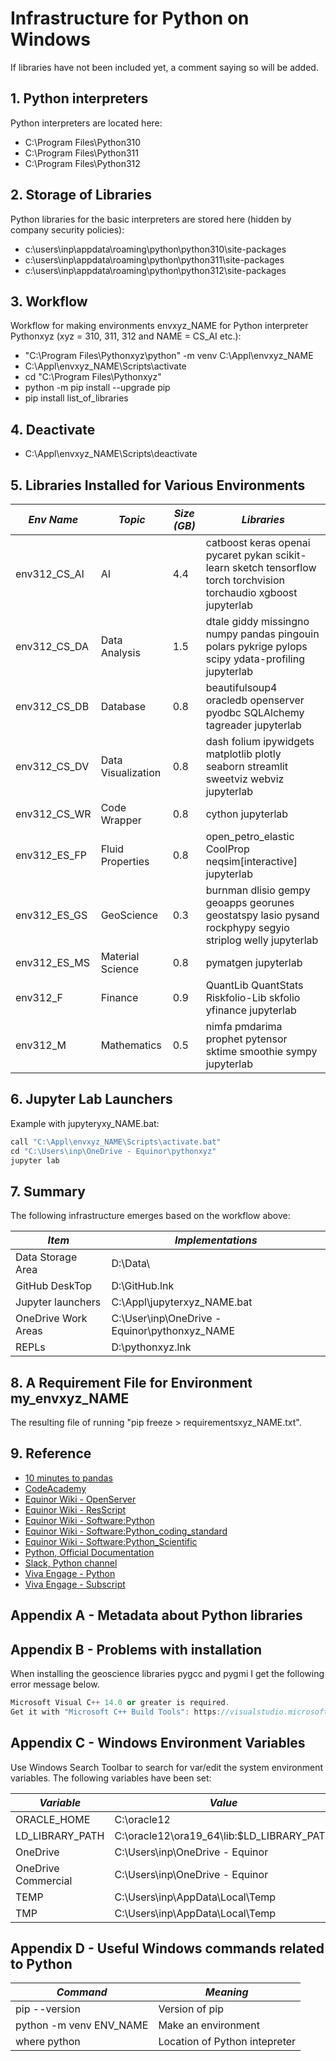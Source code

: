 # Infrastructure for Python on Windows

If libraries have not been included yet, a comment saying so will be added.

## 1. Python interpreters

Python interpreters are located here:
- C:\Program Files\Python310
- C:\Program Files\Python311
- C:\Program Files\Python312

## 2. Storage of Libraries

Python libraries for the basic interpreters are stored here (hidden by company security policies):
- c:\users\inp\appdata\roaming\python\python310\site-packages
- c:\users\inp\appdata\roaming\python\python311\site-packages
- c:\users\inp\appdata\roaming\python\python312\site-packages

## 3. Workflow

Workflow for making environments envxyz_NAME for Python interpreter Pythonxyz (xyz = 310, 311, 312 and NAME = CS_AI etc.):
- "C:\Program Files\Pythonxyz\python" -m venv C:\Appl\envxyz_NAME
- C:\Appl\envxyz_NAME\Scripts\activate
- cd "C:\Program Files\Pythonxyz"
- python -m pip install --upgrade pip
- pip install list_of_libraries

## 4. Deactivate
- C:\Appl\envxyz_NAME\Scripts\deactivate

## 5. Libraries Installed for Various Environments

| *Env Name*   | *Topic*             | *Size (GB)* | *Libraries*                                                                                                        |
| ------------ | ------------------- | ----------- | ------------------------------------------------------------------------------------------------------------------ |
| env312_CS_AI | AI                  | 4.4         | catboost keras openai pycaret pykan scikit-learn sketch tensorflow torch torchvision torchaudio xgboost jupyterlab |
| env312_CS_DA | Data Analysis       | 1.5         | dtale giddy missingno numpy pandas pingouin polars pykrige pylops scipy ydata-profiling jupyterlab                 |
| env312_CS_DB | Database            | 0.8         | beautifulsoup4 oracledb openserver pyodbc SQLAlchemy tagreader jupyterlab                                          |
| env312_CS_DV | Data Visualization  | 0.8         | dash folium ipywidgets matplotlib plotly seaborn streamlit sweetviz webviz jupyterlab                              |
| env312_CS_WR | Code Wrapper        | 0.8         | cython jupyterlab                                                                                                  |
| env312_ES_FP | Fluid Properties    | 0.8         | open_petro_elastic CoolProp neqsim[interactive] jupyterlab                                                         |
| env312_ES_GS | GeoScience          | 0.3         | burnman dlisio gempy geoapps georunes geostatspy lasio pysand rockphypy segyio striplog welly jupyterlab           |
| env312_ES_MS | Material Science    | 0.8         | pymatgen jupyterlab                                                                                                |
| env312_F     | Finance             | 0.9         | QuantLib QuantStats Riskfolio-Lib skfolio yfinance jupyterlab                                                      |
| env312_M     | Mathematics         | 0.5         | nimfa pmdarima prophet pytensor sktime smoothie sympy jupyterlab                                                   |

## 6. Jupyter Lab Launchers

Example with jupyteryxy_NAME.bat:
```python
call "C:\Appl\envxyz_NAME\Scripts\activate.bat"
cd "C:\Users\inp\OneDrive - Equinor\pythonxyz"
jupyter lab
```

## 7. Summary

The following infrastructure emerges based on the workflow above:

| *Item*              | *Implementations*                             |
| ------------------- | --------------------------------------------- |
| Data Storage Area   | D:\Data\                                      |
| GitHub DeskTop      | D:\GitHub.lnk                                 |
| Jupyter launchers   | C:\Appl\jupyterxyz_NAME.bat                   |
| OneDrive Work Areas | C:\User\inp\OneDrive - Equinor\pythonxyz_NAME |
| REPLs               | D:\pythonxyz.lnk                              |

## 8. A Requirement File for Environment my_envxyz_NAME

The resulting file of running "pip freeze > requirementsxyz_NAME.txt".

## 9. Reference
- [10 minutes to pandas](https://pandas.pydata.org/pandas-docs/stable/user_guide/10min.html)
- [CodeAcademy](https://www.codecademy.com/)
- [Equinor Wiki - OpenServer](https://wiki.equinor.com/wiki/OpenServer)
- [Equinor Wiki - ResScript](https://wiki.equinor.com/wiki/ResScript)
- [Equinor Wiki - Software:Python](https://wiki.equinor.com/wiki/Software:Python)
- [Equinor Wiki - Software:Python_coding_standard](https://wiki.equinor.com/wiki/Software:Python_coding_standard)
- [Equinor Wiki - Software:Python_Scientific](https://wiki.equinor.com/wiki/Software:Python_Scientific)
- [Python, Official Documentation](https://docs.python.org/)
- [Slack, Python channel](https://app.slack.com/client/T02JL00JU/C68CNC0M7)
- [Viva Engage - Python](https://engage.cloud.microsoft/main/groups/eyJfdHlwZSI6Ikdyb3VwIiwiaWQiOiIxMDE0NDE4MiJ9/all)
- [Viva Engage - Subscript](https://engage.cloud.microsoft/main/org/statoil.com/groups/eyJfdHlwZSI6Ikdyb3VwIiwiaWQiOiI3MjM0NTE3In0/all)

## Appendix A - Metadata about Python libraries

## Appendix B - Problems with installation

When installing the geoscience libraries pygcc and pygmi I get the following error message below.
```cpp
Microsoft Visual C++ 14.0 or greater is required.
Get it with "Microsoft C++ Build Tools": https://visualstudio.microsoft.com/visual-cpp-build-tools/
```

## Appendix C - Windows Environment Variables

Use Windows Search Toolbar to search for var/edit the system environment variables. The following variables have been set:

| *Variable*          | *Value*                                       |
| ------------------- | --------------------------------------------- |
| ORACLE_HOME         | C:\oracle12                                   |
| LD_LIBRARY_PATH     | C:\oracle12\ora19_64\lib:$LD_LIBRARY_PATH     |
| OneDrive            | C:\Users\inp\OneDrive - Equinor               |
| OneDrive Commercial | C:\Users\inp\OneDrive - Equinor               |
| TEMP                | C:\Users\inp\AppData\Local\Temp               |
| TMP                 | C:\Users\inp\AppData\Local\Temp               |

## Appendix D - Useful Windows commands related to Python

| *Command*               | *Meaning*                        |
| ----------------------- | -------------------------------- |
| pip --version           | Version of pip                   |
| python -m venv ENV_NAME | Make an environment              |
| where python            | Location of Python intepreter    |


